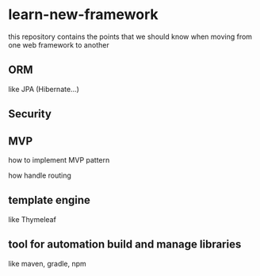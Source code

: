 # learn-new-framework
this repository contains the points that we should know when moving from one web framework to another

## ORM
like JPA (Hibernate...)

## Security

## MVP

how to implement MVP pattern

how handle routing

## template engine
like Thymeleaf

## tool for automation build and manage libraries
like maven, gradle, npm
